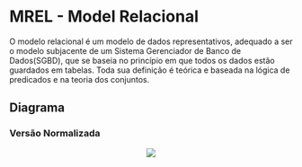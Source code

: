 # MREL - Model Relacional

O modelo relacional é um modelo de dados representativos, adequado a ser o modelo subjacente de um Sistema Gerenciador de Banco de Dados(SGBD), que se baseia no princípio em que todos os dados estão guardados em tabelas. Toda sua definição é teórica e baseada na lógica de predicados e na teoria dos conjuntos.

## Diagrama

### Versão Normalizada

<p align="center">
  <img  src="https://user-images.githubusercontent.com/54143767/212798038-9ab88424-4c63-4640-80b2-ac5089b215ee.png">
</p>

